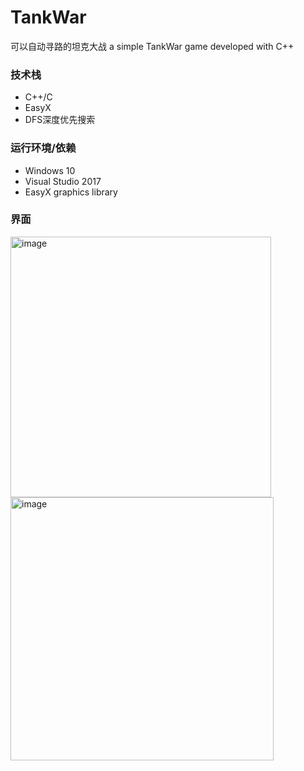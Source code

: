 # TankWar
可以自动寻路的坦克大战
a simple TankWar game developed with C++

### 技术栈
+ C++/C
+ EasyX
+ DFS深度优先搜索

### 运行环境/依赖
+ Windows 10
+ Visual Studio 2017
+ EasyX graphics library

### 界面
<img width="417" alt="image" src="https://user-images.githubusercontent.com/60865350/109920860-e5d97e80-7cf5-11eb-8fa9-c5f52eefd350.png">
<img width="421" alt="image" src="https://user-images.githubusercontent.com/60865350/109920934-f5f15e00-7cf5-11eb-86cf-94723169e81b.png">
